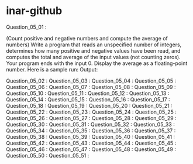 # inar-github

Question_05_01 :

(Count positive and negative numbers and compute the average of numbers) Write
a program that reads an unspecified number of integers, determines how many
positive and negative values have been read, and computes the total and average of
the input values (not counting zeros). Your program ends with the input 0. Display
the average as a floating-point number. Here is a sample run:
Output:


Question_05_02 :
Question_05_03 :
Question_05_04 :
Question_05_05 :
Question_05_06 :
Question_05_07 :
Question_05_08 :
Question_05_09 :
Question_05_10 :
Question_05_11 :
Question_05_12 :
Question_05_13 :
Question_05_14 :
Question_05_15 :
Question_05_16 :
Question_05_17 :
Question_05_18 :
Question_05_19 :
Question_05_20 :
Question_05_21 :
Question_05_22 :
Question_05_23 :
Question_05_24 :
Question_05_25 :
Question_05_26 :
Question_05_27 :
Question_05_28 :
Question_05_29 :
Question_05_30 :
Question_05_31 :
Question_05_32 :
Question_05_33 :
Question_05_34 :
Question_05_35 :
Question_05_36 :
Question_05_37 :
Question_05_38 :
Question_05_39 :
Question_05_40 :
Question_05_41 :
Question_05_42 :
Question_05_43 :
Question_05_44 :
Question_05_45 :
Question_05_46 :
Question_05_47 :
Question_05_48 :
Question_05_49 :
Question_05_50 :
Question_05_51 :


